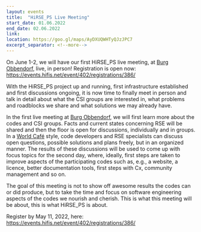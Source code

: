 ```yaml
---
layout: events
title:  "HiRSE_PS Live Meeting"
start_date: 01.06.2022
end_date: 02.06.2022
link: 
location: https://goo.gl/maps/AyDXUQWHTyQJzJPC7
excerpt_separator: <!--more-->
---
```


On June 1-2, we will have our first HiRSE_PS live meeting, at [Burg Obbendorf](https://goo.gl/maps/966SQ17KG9U6JCo87), live, in person! Registration is open now: https://events.hifis.net/event/402/registrations/386/
<!--more-->

With the HiRSE_PS project up and running, first infrastructure established and first discussions ongoing, it is now time to finally meet in person and talk in detail about what the CSI groups are interested in, what problems and roadblocks we share and what solutions we may already have.

In the first live meeting at [Burg Obbendorf](https://goo.gl/maps/966SQ17KG9U6JCo87), we will first learn more about the codes and CSI groups. Facts and current states concerning RSE will be shared and then the floor is open for discussions, individually and in groups. In a [World Café](https://en.wikipedia.org/wiki/World_caf%C3%A9_(conversation)) style, code developers and RSE specialists can discuss open questions, possible solutions and plans freely, but in an organized manner. The results of these discussions will be used to come up with focus topics for the second day, where, ideally, first steps are taken to improve aspects of the participating codes such as, e.g., a website, a licence, better documentation tools, first steps with Cx, community management and so on.

The goal of this meeting is not to show off awesome results the codes can or did produce, but to take the time and focus on software engineering aspects of the codes we nourish and cherish. This is what this meeting will be about, this is what HiRSE_PS is about.

Register by May 11, 2022, here: https://events.hifis.net/event/402/registrations/386/
